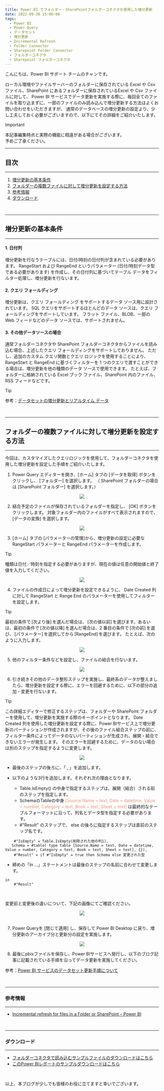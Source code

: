 ```yaml
---
title: Power BI でフォルダー・SharePointフォルダーコネクタを使用した増分更新
date: 2022-09-30 15:00:00 
tags:
  - Power BI
  - Power Query
  - データセット
  - 増分更新
  - Incremental Refresh
  - Folder Connector
  - Sharepoint Folder Connector
  - フォルダーコネクタ
  - Sharepoint フォルダーコネクタ
---
```


こんにちは、Power BI サポート チームのチャンです。   

ローカル環境やファイルサーバーのフォルダーに保存されている Excel や Csv ファイル、SharePoint にあるフォルダーに保存されているExcel や Csv ファイルに対して、 Power BI サービスでデータ更新を実施する際に、毎回全てのファイルを取り込まずに、一部のファイルのみ読み込んで増分更新する方法はよくお問い合わせをいただきますが、
通常のデータベースの増分更新の設定より、少し工夫しておく必要がございますので、以下にてその詳細をご紹介いたします。

<!-- more -->


> [!IMPORTANT]  
> 本記事編集時点と実際の機能に相違がある場合がございます。  
> 予めご了承ください。


---
## 目次
---
1. [増分更新の基本条件](#増分更新の基本条件)
2. [フォルダーの複数ファイルに対して増分更新を設定する方法](#フォルダーの複数ファイルに対して増分更新を設定する方法)
3. [参考情報](#参考情報)
4. [ダウンロード](#ダウンロード)
</br>

---
## 増分更新の基本条件
---

#### 1. 日付列
増分更新を行なうテーブルには、日付/時刻の日付列が含まれている必要があります。 RangeStart および RangeEnd というパラメーター (日付/時刻データ型である必要があります) を作成し、その日付列に基づいてテーブル データをフィルター処理し、増分更新を行ないます。 

#### 2. クエリ フォールディング
増分更新は、クエリ フォールディング をサポートするデータ ソース用に設計されています。 SQL クエリをサポートするほとんどのデータ ソースは、クエリ フォールディングをサポートしています。 フラット ファイル、BLOB、一部の Web フィードなどのデータ ソースでは、サポートされません。

#### 3. その他データソースの場合
通常フォルダーコネクタや SharePoint フォルダーコネクタからファイルを読み込む場合、上述したクエリ フォールディングをサポートしておりません。
ただし、追加のカスタム クエリ関数とクエリ ロジックを使用することにより、RangeStart と RangeEnd に基づくフィルターを 1 つのクエリで渡すことができる場合は、増分更新を他の種類のデータ ソースで使用できます。 たとえば、フォルダーに格納されている Excel ブック ファイル、SharePoint 内のファイル、RSS フィードなどです。 

> [!TIP]
> 参考：[データセットの増分更新とリアルタイム データ](https://learn.microsoft.com/ja-jp/power-bi/connect-data/incremental-refresh-overview#requirements)

</br>

---
## フォルダーの複数ファイルに対して増分更新を設定する方法
---

今回は、カスタマイズしたクエリロジックを使用して、フォルダーコネクタを使用した増分更新を設定した手順をご紹介いたします。

1. Power Query エディターを開き、[ホーム] タブの [データを取得] ボタンをクリックし、 [フォルダー] を選択します。
（ SharePoint フォルダーの場合は [SharePoint フォルダー] を選択します。）

<div align="center">
<img src="1.png">
</div>


2. 結合予定のファイルが保存されているフォルダーを指定し、 [OK] ボタンをクリックします。
対象フォルダー内のファイルがすべて表示されますので、 [データの変換] を選択します。

<div align="center">
<img src="2.png">
</div>


3. [ホーム] タブの [パラメーターの管理]から、増分更新の設定に必要な RangeStart パラメーターと RangeEnd パラメーターを作成します。

> [!TIP]
> 種類は日付／時刻を指定する必要がありますが、現在の値は任意の開始値と終了値を入力してください。

<div align="center">
<img src="3.png">
</div>

4. ファイルの作成日によって増分更新を設定できるように、 Date Created 列に対して RangeStart と Range End のパラメーターを使用してフィルターを設定します。

> [!TIP]
> 最初の条件で [次より後] を選んだ場合は、 [次の値以前] を選びます。あるいは、最初の条件で [次の値以降] を選んだ場合は、2 番目の条件で [次の前] を選び、 [パラメーター] を選択してから [RangeEnd] を選びます。 たとえば、次のように入力します。 

<div align="center">
<img src="4.png">
</div>


5. 他のフィルター条件などを設定し、ファイルの結合を行ないます。

<div align="center">
<img src="5.png">
</div>


6. 引き続きその他のデータ整形ステップを実施し、最終系のデータが整えましたら、増分更新を設定する際に、エラーを回避するために、以下の部分の追加・変更を行ないます。

> [!TIP]
> この詳細エディターで修正するステップは、フォルダーや SharePoint フォルダーを使用して、増分更新を実施する際のキーポイントとなります。
> Date Created 列を使用した増分更新を設定する際に、Power BIサービス上で増分更新のパーティションが作成されますが、その後のファイル結合ステップの前に、フィルター条件によってデータのないパーティションが生成され、展開・結合できないエラーが発生します。
> そのエラーを回避するために、データのない場合は別のステップを指定するように変更します。

<div align="center">
<img src="6-1.png">
</div>

- 最後のステップの後ろに、「 , 」を追加します。

- 以下のような3行を追加します。それぞれ次の理由となります。
  - Table.IsEmpty() の中身で指定するステップは、展開（結合）される前のステップを指定します。
  - SchemaのTableの中身<font color="DarkSalmon"> [Source.Name = text, Date = datetime, Value = number, Category = text, Book = text, Sheet = text] </font>は最終的なテーブルフォーマットに沿って、列名とデータ型を指定する必要があります。
  - #"Result" のステップで、 else の後ろに指定するステップは直前のステップ名です。

```
    #"IsEmpty" = Table.IsEmpty(削除された他の列1),
   Schema = #table( type table [Source.Name = text, Date = datetime, Value = number, Category = text, Book = text, Sheet = text], {}),
    #"Result" = if #"IsEmpty" = true then Schema else 変更された型
```

- 締めの「In …」ステートメントは最後のステップの名前に合わせて変更します。

```
in
    #"Result"

```

</br>

変更前と変更後の違いについて、下記の画像にてご確認ください。

<div align="center">
<img src="6-2.png">
</div>


</br>

7. Power Queryを [閉じて適用] し、保存して Power BI Desktop に戻り、増分更新のアーカイブ分と更新分の設定を実施します。

<div align="center">
<img src="7.png">
</div>

8. 最後にpbixファイルを保存し、Power BIサービスへ発行し、以下のブログ記事に記載されている手順を沿ってデータ更新を実施してください。

参考：[Power BI サービスのデータセット更新手順について](https://jpbap-sqlbi.github.io/blog/powerbi/pbi_refresh_settings/)

</br>

---
### 参考情報
---
-  [Incremental refresh for files in a Folder or SharePoint – Power BI](https://www.thepoweruser.com/2020/01/19/incremental-refresh-for-files-in-a-folder-or-sharepoint-power-bi/)

</br>

---
### ダウンロード
---

- [フォルダーコネクタで読み込むサンプルファイルのダウンロードはこちら](Incremental.zip)
- [このPower BIレポートのサンプルダウンロードはこちら](Folder_Incremental.pbix)

</br>


以上、本ブログが少しでも皆様のお役に立てますと幸いでございます。